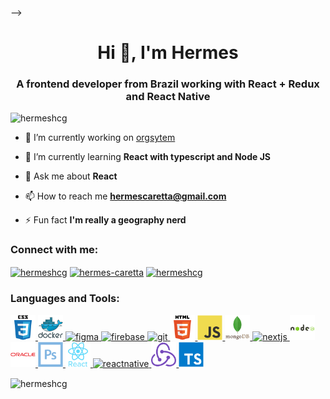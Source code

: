 <!-- ---

[![Top Langs](https://github-readme-stats.vercel.app/api/top-langs/?username=hermeshcg&theme=great-gatsby)](https://github.com/anuraghazra/github-readme-stats)
[![Hermes stats](https://github-readme-stats.vercel.app/api?username=hermeshcg&show_icons=true&theme=great-gatsby)](https://github.com/anuraghazra/github-readme-stats)

---

### About me

- I'm a 20yo brazilian computer science student and jr frontend developer looking forward to achieve new knowledges and experiences :)

---

### Link Tree

🔗 [Linktree](https://twitter.com/hermeshcg1)

---

### Techs and tools i work with

<p>
  <img alt="React" src="https://img.shields.io/badge/React-61DAFB?logo=react&logoColor=white&style=for-the-badge" />
  <img alt="JavaScript" src="https://img.shields.io/badge/JavaScript-F7DF1E?logo=javascript&logoColor=white&style=for-the-badge" />
  <img alt="HTML" src="https://img.shields.io/badge/HTML-E34F26?logo=html5&logoColor=white&style=for-the-badge" />
  <img alt="Css" src="https://img.shields.io/badge/CSS-1572B6?logo=css3&logoColor=white&style=for-the-badge" />
  <img src="https://img.shields.io/badge/Redux-282C34?logo=redux&logoColor=white&style=for-the-badge" alt="Redux logo" />
</p>

---

### Techs and tools i'm learning

<p>
  <img src="https://img.shields.io/badge/Node.js-282C34?logo=node.js&logoColor=white&style=for-the-badge" alt="Node.js logo" />
  <img src="https://img.shields.io/badge/Next.js-282C34?logo=next.js&logoColor=white&style=for-the-badge" alt="Next.js logo" />
  <img alt="JAVA" src="https://img.shields.io/badge/java-282C34?logo=java&logoColor=white&style=for-the-badge" />
</p>

---

![Alt text](./assets/gif.gif)

---

<!--- Eu sei, cansa--->
 -->
 <h1 align="center">Hi 👋, I'm Hermes</h1>
<h3 align="center">A frontend developer from Brazil working with React + Redux and React Native</h3>

<p align="left"> <img src="https://komarev.com/ghpvc/?username=hermeshcg&label=Profile%20views&color=0e75b6&style=flat" alt="hermeshcg" /> </p>

- 🔭 I’m currently working on [orgsytem](https://orgsystem.com.br)

- 🌱 I’m currently learning **React with typescript and Node JS**

- 💬 Ask me about **React**

- 📫 How to reach me **hermescaretta@gmail.com**

- ⚡ Fun fact **I'm really a geography nerd**

<h3 align="left">Connect with me:</h3>
<p align="left">
<a href="https://dev.to/hermeshcg" target="blank"><img align="center" src="https://raw.githubusercontent.com/rahuldkjain/github-profile-readme-generator/master/src/images/icons/Social/devto.svg" alt="hermeshcg" height="30" width="40" /></a>
<a href="https://linkedin.com/in/hermes-caretta" target="blank"><img align="center" src="https://raw.githubusercontent.com/rahuldkjain/github-profile-readme-generator/master/src/images/icons/Social/linked-in-alt.svg" alt="hermes-caretta" height="30" width="40" /></a>
<a href="https://instagram.com/hermeshcg" target="blank"><img align="center" src="https://raw.githubusercontent.com/rahuldkjain/github-profile-readme-generator/master/src/images/icons/Social/instagram.svg" alt="hermeshcg" height="30" width="40" /></a>
</p>

<h3 align="left">Languages and Tools:</h3>
<p align="left"> <a href="https://www.w3schools.com/css/" target="_blank" rel="noreferrer"> <img src="https://raw.githubusercontent.com/devicons/devicon/master/icons/css3/css3-original-wordmark.svg" alt="css3" width="40" height="40"/> </a> <a href="https://www.docker.com/" target="_blank" rel="noreferrer"> <img src="https://raw.githubusercontent.com/devicons/devicon/master/icons/docker/docker-original-wordmark.svg" alt="docker" width="40" height="40"/> </a> <a href="https://www.figma.com/" target="_blank" rel="noreferrer"> <img src="https://www.vectorlogo.zone/logos/figma/figma-icon.svg" alt="figma" width="40" height="40"/> </a> <a href="https://firebase.google.com/" target="_blank" rel="noreferrer"> <img src="https://www.vectorlogo.zone/logos/firebase/firebase-icon.svg" alt="firebase" width="40" height="40"/> </a> <a href="https://git-scm.com/" target="_blank" rel="noreferrer"> <img src="https://www.vectorlogo.zone/logos/git-scm/git-scm-icon.svg" alt="git" width="40" height="40"/> </a> <a href="https://www.w3.org/html/" target="_blank" rel="noreferrer"> <img src="https://raw.githubusercontent.com/devicons/devicon/master/icons/html5/html5-original-wordmark.svg" alt="html5" width="40" height="40"/> </a> <a href="https://developer.mozilla.org/en-US/docs/Web/JavaScript" target="_blank" rel="noreferrer"> <img src="https://raw.githubusercontent.com/devicons/devicon/master/icons/javascript/javascript-original.svg" alt="javascript" width="40" height="40"/> </a> <a href="https://www.mongodb.com/" target="_blank" rel="noreferrer"> <img src="https://raw.githubusercontent.com/devicons/devicon/master/icons/mongodb/mongodb-original-wordmark.svg" alt="mongodb" width="40" height="40"/> </a> <a href="https://nextjs.org/" target="_blank" rel="noreferrer"> <img src="https://cdn.worldvectorlogo.com/logos/nextjs-2.svg" alt="nextjs" width="40" height="40"/> </a> <a href="https://nodejs.org" target="_blank" rel="noreferrer"> <img src="https://raw.githubusercontent.com/devicons/devicon/master/icons/nodejs/nodejs-original-wordmark.svg" alt="nodejs" width="40" height="40"/> </a> <a href="https://www.oracle.com/" target="_blank" rel="noreferrer"> <img src="https://raw.githubusercontent.com/devicons/devicon/master/icons/oracle/oracle-original.svg" alt="oracle" width="40" height="40"/> </a> <a href="https://www.photoshop.com/en" target="_blank" rel="noreferrer"> <img src="https://raw.githubusercontent.com/devicons/devicon/master/icons/photoshop/photoshop-line.svg" alt="photoshop" width="40" height="40"/> </a> <a href="https://reactjs.org/" target="_blank" rel="noreferrer"> <img src="https://raw.githubusercontent.com/devicons/devicon/master/icons/react/react-original-wordmark.svg" alt="react" width="40" height="40"/> </a> <a href="https://reactnative.dev/" target="_blank" rel="noreferrer"> <img src="https://reactnative.dev/img/header_logo.svg" alt="reactnative" width="40" height="40"/> </a> <a href="https://redux.js.org" target="_blank" rel="noreferrer"> <img src="https://raw.githubusercontent.com/devicons/devicon/master/icons/redux/redux-original.svg" alt="redux" width="40" height="40"/> </a> <a href="https://www.typescriptlang.org/" target="_blank" rel="noreferrer"> <img src="https://raw.githubusercontent.com/devicons/devicon/master/icons/typescript/typescript-original.svg" alt="typescript" width="40" height="40"/> </a> </p>

<p><img align="center" src="https://github-readme-stats.vercel.app/api/top-langs?username=hermeshcg&show_icons=true&locale=en&layout=compact" alt="hermeshcg" /></p>
